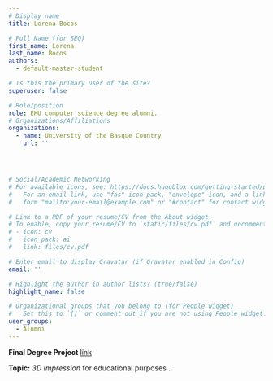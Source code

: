 ```yaml
---
# Display name
title: Lorena Bocos

# Full Name (for SEO)
first_name: Lorena 
last_name: Bocos
authors:
  - default-master-student

# Is this the primary user of the site?
superuser: false

# Role/position
role: EHU computer science degree alumni. 
# Organizations/Affiliations
organizations:
  - name: University of the Basque Country
    url: ''




# Social/Academic Networking
# For available icons, see: https://docs.hugoblox.com/getting-started/page-builder/#icons
#   For an email link, use "fas" icon pack, "envelope" icon, and a link in the
#   form "mailto:your-email@example.com" or "#contact" for contact widget.

# Link to a PDF of your resume/CV from the About widget.
# To enable, copy your resume/CV to `static/files/cv.pdf` and uncomment the lines below.
# - icon: cv
#   icon_pack: ai
#   link: files/cv.pdf

# Enter email to display Gravatar (if Gravatar enabled in Config)
email: ''

# Highlight the author in author lists? (true/false)
highlight_name: false

# Organizational groups that you belong to (for People widget)
#   Set this to `[]` or comment out if you are not using People widget.
user_groups:
  - Alumni
---
```

**Final Degree Project** [link](https://dif3dgela.github.io/projects/25-09-21-lorena/)

**Topic:** *3D Impression* for educational purposes . 

